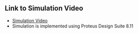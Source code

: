## Link to Simulation Video
- <a href="https://drive.google.com/file/d/1VjXfyPxFWQZ_1hhJWVs6u4pj66KXyJHi/view?usp=sharing">Simulation Video</a>
- Simulation is implemented using Proteus Design Suite 8.11
